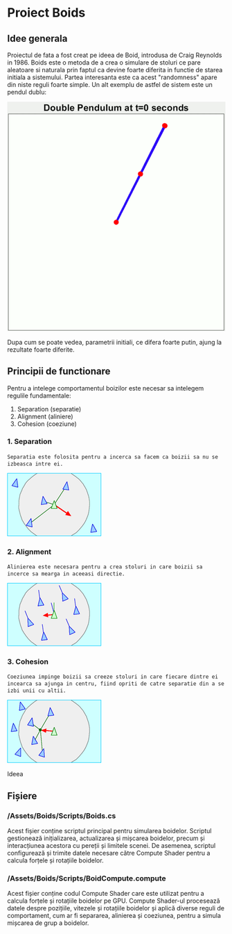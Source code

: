 # Proiect Boids

## Idee generala

Proiectul de fata a fost creat pe ideea de Boid, introdusa de Craig Reynolds in 1986. Boids este o metoda de a crea o simulare de stoluri ce pare aleatoare si naturala prin faptul ca devine foarte diferita in functie de starea initiala a sistemului. Partea interesanta este ca acest "randomness" apare din niste reguli foarte simple. Un alt exemplu de astfel de sistem este un pendul dublu:

![alt text](Demonstrating_Chaos_with_a_Double_Pendulum.gif)

Dupa cum se poate vedea, parametrii initiali, ce difera foarte putin, ajung la rezultate foarte diferite.

## Principii de functionare

Pentru a intelege comportamentul boizilor este necesar sa intelegem regulile fundamentale:
1. Separation (separatie)
2. Alignment (aliniere)
3. Cohesion (coeziune)

### 1. Separation
    Separatia este folosita pentru a incerca sa facem ca boizii sa nu se izbeasca intre ei.

![alt text](Rule_separation.gif)

### 2. Alignment
    Alinierea este necesara pentru a crea stoluri in care boizii sa incerce sa mearga in aceeasi directie.

![alt text](Rule_alignment.gif)

### 3. Cohesion
    Coeziunea impinge boizii sa creeze stoluri in care fiecare dintre ei incearca sa ajunga in centru, fiind opriti de catre separatie din a se izbi unii cu altii.

![alt text](Rule_cohesion.gif)


Ideea 

## Fișiere

### /Assets/Boids/Scripts/Boids.cs

Acest fișier conține scriptul principal pentru simularea boidelor. Scriptul gestionează inițializarea, actualizarea și mișcarea boidelor, precum și interacțiunea acestora cu pereții și limitele scenei. De asemenea, scriptul configurează și trimite datele necesare către Compute Shader pentru a calcula forțele și rotațiile boidelor.

### /Assets/Boids/Scripts/BoidCompute.compute

Acest fișier conține codul Compute Shader care este utilizat pentru a calcula forțele și rotațiile boidelor pe GPU. Compute Shader-ul procesează datele despre pozițiile, vitezele și rotațiile boidelor și aplică diverse reguli de comportament, cum ar fi separarea, alinierea și coeziunea, pentru a simula mișcarea de grup a boidelor.
